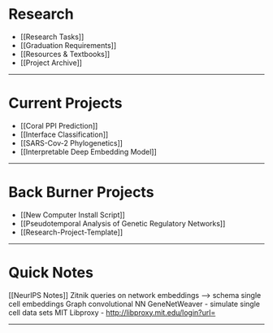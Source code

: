 # Research
- [[Research Tasks]]
- [[Graduation Requirements]]
- [[Resources & Textbooks]]
- [[Project Archive]]

---

# Current Projects

- [[Coral PPI Prediction]]
- [[Interface Classification]]
- [[SARS-Cov-2 Phylogenetics]]
- [[Interpretable Deep Embedding Model]]

---

# Back Burner Projects

- [[New Computer Install Script]]
- [[Pseudotemporal Analysis of Genetic Regulatory Networks]]
- [[Research-Project-Template]]

---

# Quick Notes

[[NeurIPS Notes]]
Zitnik queries on network embeddings —> schema single cell embeddings
Graph convolutional NN
GeneNetWeaver - simulate single cell data sets
MIT Libproxy - <http://libproxy.mit.edu/login?url=>

---
